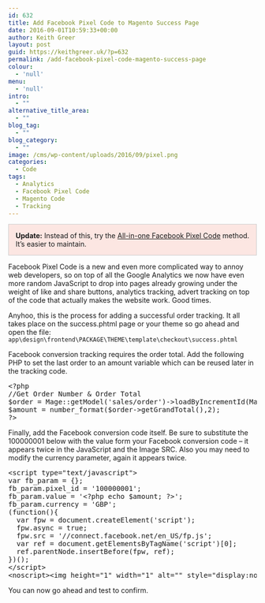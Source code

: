 ```yaml
---
id: 632
title: Add Facebook Pixel Code to Magento Success Page
date: 2016-09-01T10:59:33+00:00
author: Keith Greer
layout: post
guid: https://keithgreer.uk/?p=632
permalink: /add-facebook-pixel-code-magento-success-page
colour:
  - 'null'
menu:
  - 'null'
intro:
  - ""
alternative_title_area:
  - ""
blog_tag:
  - ""
blog_category:
  - ""
image: /cms/wp-content/uploads/2016/09/pixel.png
categories:
  - Code
tags:
  - Analytics
  - Facebook Pixel Code
  - Magento Code
  - Tracking
---
```

<div style="background:#fce6e2; border:1px solid #ccc; margin-bottom:1em; padding:1em; ">
  <strong>Update:</strong> Instead of this, try the <a href="https://keithgreer.uk/one-facebook-pixel-code-magento-ecommerce">All-in-one Facebook Pixel Code</a> method. It&#8217;s easier to maintain.
</div>

Facebook Pixel Code is a new and even more complicated way to annoy web developers, so on top of all the Google Analytics we now have even more random JavaScript to drop into pages already growing under the weight of like and share buttons, analytics tracking, advert tracking on top of the code that actually makes the website work. Good times.

Anyhoo, this is the process for adding a successful order tracking. It all takes place on the success.phtml page or your theme so go ahead and open the file: `app\design\frontend\PACKAGE\THEME\template\checkout\success.phtml`

Facebook conversion tracking requires the order total. Add the following PHP to set the last order to an amount variable which can be reused later in the tracking code.

<pre>&lt;?php
//Get Order Number & Order Total
$order = Mage::getModel('sales/order')-&gt;loadByIncrementId(Mage::getSingleton('checkout/session')-&gt;getLastRealOrderId());
$amount = number_format($order-&gt;getGrandTotal(),2);
?&gt;</pre>

Finally, add the Facebook conversion code itself. Be sure to substitute the 100000001 below with the value form your Facebook conversion code &#8211; it appears twice in the JavaScript and the Image SRC. Also you may need to modify the currency parameter, again it appears twice.

<pre>&lt;script type="text/javascript"&gt;
var fb_param = {};
fb_param.pixel_id = '100000001';
fb_param.value = '&lt;?php echo $amount; ?&gt;';
fb_param.currency = 'GBP';
(function(){
  var fpw = document.createElement('script');
  fpw.async = true;
  fpw.src = '//connect.facebook.net/en_US/fp.js';
  var ref = document.getElementsByTagName('script')[0];
  ref.parentNode.insertBefore(fpw, ref);
})();
&lt;/script&gt;
&lt;noscript&gt;&lt;img height="1" width="1" alt="" style="display:none" src="https://www.facebook.com/offsite_event.php?id=100000001&amp;value=&lt;?php echo $amount; ?&gt;&amp;currency=GBP" /&gt;&lt;/noscript&gt;</pre>

You can now go ahead and test to confirm.